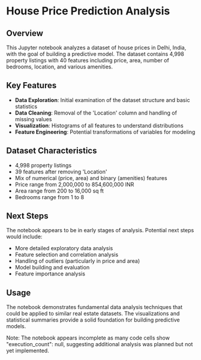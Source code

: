 # House Price Prediction Analysis

## Overview
This Jupyter notebook analyzes a dataset of house prices in Delhi, India, with the goal of building a predictive model. The dataset contains 4,998 property listings with 40 features including price, area, number of bedrooms, location, and various amenities.

## Key Features
- **Data Exploration**: Initial examination of the dataset structure and basic statistics
- **Data Cleaning**: Removal of the 'Location' column and handling of missing values
- **Visualization**: Histograms of all features to understand distributions
- **Feature Engineering**: Potential transformations of variables for modeling

## Dataset Characteristics
- 4,998 property listings
- 39 features after removing 'Location'
- Mix of numerical (price, area) and binary (amenities) features
- Price range from 2,000,000 to 854,600,000 INR
- Area range from 200 to 16,000 sq ft
- Bedrooms range from 1 to 8

## Next Steps
The notebook appears to be in early stages of analysis. Potential next steps would include:
- More detailed exploratory data analysis
- Feature selection and correlation analysis
- Handling of outliers (particularly in price and area)
- Model building and evaluation
- Feature importance analysis

## Usage
The notebook demonstrates fundamental data analysis techniques that could be applied to similar real estate datasets. The visualizations and statistical summaries provide a solid foundation for building predictive models.

Note: The notebook appears incomplete as many code cells show "execution_count": null, suggesting additional analysis was planned but not yet implemented.
